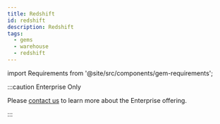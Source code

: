 ```yaml
---
title: Redshift
id: redshift
description: Redshift
tags:
  - gems
  - warehouse
  - redshift
---
```


import Requirements from '@site/src/components/gem-requirements';

<Requirements
  python_package_name="ProphecyWarehousePython"
  python_package_version="0.0.1+"
  scala_package_name="ProphecyWarehouseScala"
  scala_package_version="0.0.1+"
  scala_lib=""
  python_lib=""
  uc_single="14.3+"
  uc_shared="Not Supported"
  livy="Not Supported"
/>

:::caution Enterprise Only

Please [contact us](https://www.prophecy.io/request-a-demo) to learn more about the Enterprise offering.

:::

